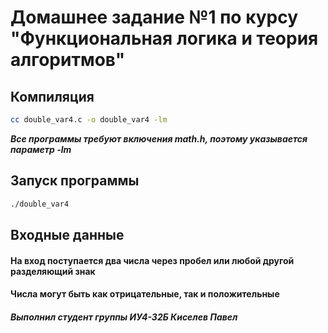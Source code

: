 # Домашнее задание №1 по курсу "Функциональная логика и теория алгоритмов"

## Компиляция
```bash
cc double_var4.c -o double_var4 -lm
```
***Все программы требуют включения math.h, поэтому указывается параметр -lm***

## Запуск программы
```bash
./double_var4
```
## Входные данные
#### На вход поступается два числа через пробел или любой другой разделяющий знак
#### Числа могут быть как отрицательные, так и положительные

##### *Выполнил студент группы ИУ4-32Б Киселев Павел*
